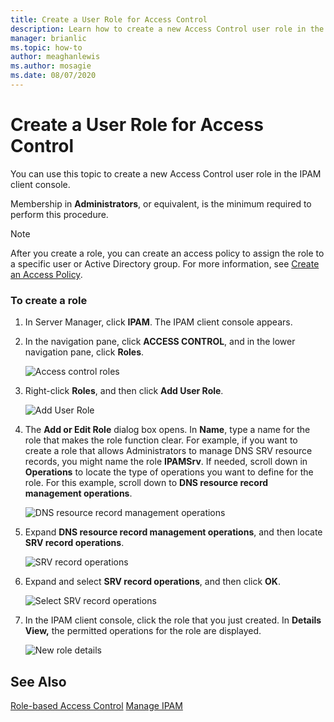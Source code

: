 ```yaml
---
title: Create a User Role for Access Control
description: Learn how to create a new Access Control user role in the IPAM client console.
manager: brianlic
ms.topic: how-to
author: meaghanlewis
ms.author: mosagie
ms.date: 08/07/2020
---
```

# Create a User Role for Access Control

You can use this topic to create a new Access Control user role in the IPAM client console.

Membership in **Administrators**, or equivalent, is the minimum required to perform this procedure.

> [!NOTE]
> After you create a role, you can create an access policy to assign the role to a specific user or Active Directory group. For more information, see [Create an Access Policy](../../technologies/ipam/Create-an-Access-Policy.md).

### To create a role

1.  In Server Manager, click  **IPAM**. The IPAM client console appears.

2.  In the navigation pane, click **ACCESS CONTROL**, and in the lower navigation pane, click **Roles**.

    ![Access control roles](../../media/Create-a-User-Role-for-Access-Control/ipam_CreateUserRole_01.jpg)

3.  Right-click **Roles**, and then click **Add User Role**.

    ![Add User Role](../../media/Create-a-User-Role-for-Access-Control/ipam_CreateUserRole_02.jpg)

4.  The **Add or Edit Role** dialog box opens. In **Name**, type a name for the role that makes the role function clear. For example, if you want to create a role that allows Administrators to manage DNS SRV resource records, you might name the role **IPAMSrv**. If needed, scroll down in **Operations** to locate the type of operations you want to define for the role. For this example, scroll down to **DNS resource record management operations**.

    ![DNS resource record management operations](../../media/Create-a-User-Role-for-Access-Control/ipam_CreateUserRole_03.jpg)

5.  Expand **DNS resource record management operations**, and then locate **SRV record operations**.

    ![SRV record operations](../../media/Create-a-User-Role-for-Access-Control/ipam_CreateUserRole_04.jpg)

6.  Expand and select **SRV record operations**, and then click **OK**.

    ![Select SRV record operations](../../media/Create-a-User-Role-for-Access-Control/ipam_CreateUserRole_05.jpg)

7.  In the IPAM client console, click the role that you just created. In **Details View,** the permitted operations for the role are displayed.

    ![New role details](../../media/Create-a-User-Role-for-Access-Control/ipam_CreateUserRole_06.jpg)

## See Also
[Role-based Access Control](Role-based-Access-Control.md)
[Manage IPAM](Manage-IPAM.md)




